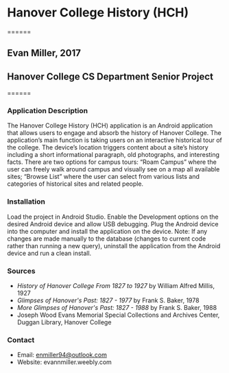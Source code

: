 # Hanover College History (HCH)
======
## Evan Miller, 2017
## Hanover College CS Department Senior Project
======

### Application Description
The Hanover College History (HCH) application is an Android application that allows users to engage and absorb the history of Hanover College. The application’s main function is taking users on an interactive historical tour of the college. The device’s location triggers content about a site’s history including a short informational paragraph, old photographs, and interesting facts. There are two options for campus tours: “Roam Campus” where the user can freely walk around campus and visually see on a map all available sites; “Browse List” where the user can select from various lists and categories of historical sites and related people. 

### Installation
Load the project in Android Studio. Enable the Development options on the desired Android device and allow USB debugging. Plug the Android device into the computer and install the application on the device. 
Note: If any changes are made manually to the database (changes to current code rather than running a new query), uninstall the application from the Android device and run a clean install.

### Sources
- *History of Hanover College From 1827 to 1927* by William Alfred Millis, 1927
- *Glimpses of Hanover's Past: 1827 - 1977* by Frank S. Baker, 1978
- *More Glimpses of Hanover's Past: 1827 - 1988* by Frank S. Baker, 1988
- Joseph Wood Evans Memorial Special Collections and Archives Center, Duggan Library, Hanover College

### Contact
- Email: enmiller94@outlook.com
- Website: evannmiller.weebly.com
